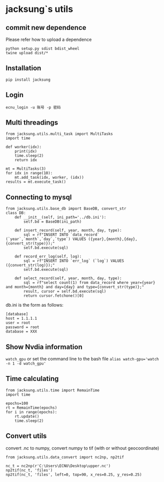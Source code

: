 # jacksung`s utils
## commit new dependence
Please refer how to upload a dependence
```
python setup.py sdist bdist_wheel
twine upload dist/*
```
## Installation
```pip install jacksung```
## Login
```ecnu_login -u 账号 -p 密码```
## Multi threadings
```
from jacksung.utils.multi_task import MultiTasks
import time

def worker(idx):
    print(idx)
    time.sleep(2)
    return idx

mt = MultiTasks(3)
for idx in range(10):
    mt.add_task(idx, worker, (idx))
results = mt.execute_task()
```
## Connecting to mysql
```
from jacksung.utils.base_db import BaseDB, convert_str
class DB:
    def __init__(self, ini_path='../db.ini'):
        self.bd = BaseDB(ini_path)

    def insert_record(self, year, month, day, type):
        sql = rf"INSERT INTO `data_record` (`year`,`month`,`day`,`type`) VALUES ({year},{month},{day},{convert_str(type)});"
        self.bd.execute(sql)

    def record_err_log(self, log):
        sql = rf"INSERT INTO `err_log` (`log`) VALUES ({convert_str(log)});"
        self.bd.execute(sql)

    def select_record(self, year, month, day, type):
        sql = rf"select count(1) from data_record where year={year} and month={month} and day={day} and type={convert_str(type)};"
        result, cursor = self.bd.execute(sql)
        return cursor.fetchone()[0]
```
db.ini is the form  as follows:
```
[database]
host = 1.1.1.1
user = root
password = root
database = XXX
```
## Show Nvdia information
```watch_gpu```
or set the command line to the bash file
```alias watch-gpu='watch -n 1 -d watch_gpu'```

## Time calculating
```
from jacksung.utils.time import RemainTime
import time

epochs=100
rt = RemainTime(epochs)
for i in range(epochs):
    rt.update()
    time.sleep(2)
```

## Convert utils
convert .nc to numpy, convert numpy to tif (with or without geocoordinate)

```
from jacksung.utils.data_convert import nc2np, np2tif

nc_t = nc2np(r'C:\Users\ECNU\Desktop\upper.nc')
np2tif(nc_t, 'files')
np2tif(nc_t, 'files', left=0, top=90, x_res=0.25, y_res=0.25)
```
